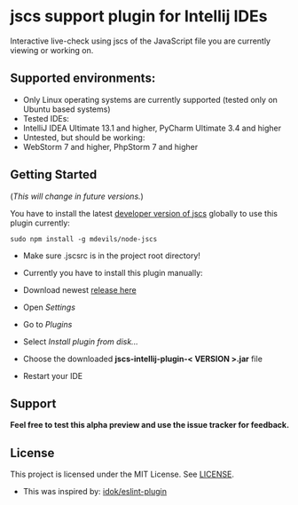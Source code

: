 # jscs support plugin for Intellij IDEs
Interactive live-check using jscs of the JavaScript file you are currently viewing or working on.
## Supported environments:
* Only Linux operating systems are currently supported (tested only on Ubuntu based systems)
* Tested IDEs:
 * IntelliJ IDEA Ultimate 13.1 and higher, PyCharm Ultimate 3.4 and higher
* Untested, but should be working:
 * WebStorm 7 and higher, PhpStorm 7 and higher


## Getting Started

(_This will change in future versions._)

You have to install the latest [developer version of jscs](https://github.com/mdevils/node-jscs) globally to use this plugin currently:

```sudo npm install -g mdevils/node-jscs```

* Make sure .jscsrc is in the project root directory!

* Currently you have to install this plugin manually: 

 * Download newest [release here](https://github.com/Pharb/jscs-intellij-plugin/releases)
 * Open _Settings_ 
 * Go to _Plugins_
 * Select _Install_ _plugin_ _from_ _disk..._
 * Choose the downloaded __jscs-intellij-plugin-< VERSION >.jar__ file
 * Restart your IDE

## Support
**Feel free to test this alpha preview and use the issue tracker for feedback.**


## License
This project is licensed under the MIT License. See [LICENSE](/LICENSE).


* This was inspired by: [idok/eslint-plugin](https://github.com/idok/eslint-plugin)
